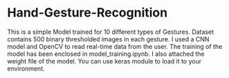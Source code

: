 # Hand-Gesture-Recognition

This is a simple Model trained for 10 different types of Gestures. Dataset contains 500 binary thresholded images in each gesture. I used a CNN model and OpenCV to read real-time data from the user. The training of the model has been enclosed in model_training.ipynb. I also attached the weight file of the model. You can use keras module to load it to your environment.
